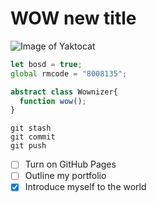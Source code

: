 # WOW new title

![Image of Yaktocat](https://octodex.github.com/images/yaktocat.png)

```typescript
let bosd = true;
global rmcode = "8008135";

abstract class Wownizer{
  function wow();
}
```

```
git stash
git commit
git push
```

- [ ] Turn on GitHub Pages
- [ ] Outline my portfolio
- [X] Introduce myself to the world
